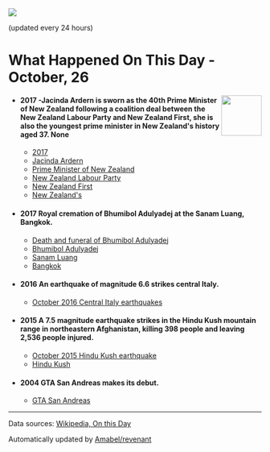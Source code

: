 <img src="https://img.shields.io/badge/last%20updated%20at-2020--10--26%2000%3A14%20(UTC)-brightgreen?style=for-the-badge">

(updated every 24 hours)

# What Happened On This Day - October, 26

<img align="right" src="https://user-images.githubusercontent.com/12688422/87848414-3e9d0800-c91b-11ea-84df-7ebcb2c52b8d.png" width="80px">

- #### 2017 -Jacinda Ardern is sworn as the 40th Prime Minister of New Zealand following a coalition deal between the New Zealand Labour Party and New Zealand First, she is also the youngest prime minister in New Zealand's history aged 37. None

  - [2017](https://wikipedia.org/wiki/2017)
  - [Jacinda Ardern](https://wikipedia.org/wiki/Jacinda_Ardern)
  - [Prime Minister of New Zealand](https://wikipedia.org/wiki/Prime_Minister_of_New_Zealand)
  - [New Zealand Labour Party](https://wikipedia.org/wiki/New_Zealand_Labour_Party)
  - [New Zealand First](https://wikipedia.org/wiki/New_Zealand_First)
  - [New Zealand's](https://wikipedia.org/wiki/New_Zealand%27s)

- #### 2017 Royal cremation of Bhumibol Adulyadej at the Sanam Luang, Bangkok.

  - [Death and funeral of Bhumibol Adulyadej](https://wikipedia.org/wiki/Death_and_funeral_of_Bhumibol_Adulyadej)
  - [Bhumibol Adulyadej](https://wikipedia.org/wiki/Bhumibol_Adulyadej)
  - [Sanam Luang](https://wikipedia.org/wiki/Sanam_Luang)
  - [Bangkok](https://wikipedia.org/wiki/Bangkok)

- #### 2016 An earthquake of magnitude 6.6 strikes central Italy.

  - [October 2016 Central Italy earthquakes](https://wikipedia.org/wiki/October_2016_Central_Italy_earthquakes)

- #### 2015 A 7.5 magnitude earthquake strikes in the Hindu Kush mountain range in northeastern Afghanistan, killing 398 people and leaving 2,536 people injured.

  - [October 2015 Hindu Kush earthquake](https://wikipedia.org/wiki/October_2015_Hindu_Kush_earthquake)
  - [Hindu Kush](https://wikipedia.org/wiki/Hindu_Kush)

- #### 2004 GTA San Andreas makes its debut.

  - [GTA San Andreas](https://wikipedia.org/wiki/GTA_San_Andreas)
---

Data sources: [Wikipedia, On this Day](https://byabbe.se/on-this-day/)

Automatically updated by [Amabel/revenant](https://github.com/Amabel/revenant)